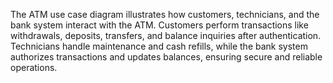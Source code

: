 The ATM use case diagram illustrates how customers, technicians, and the bank system interact with the ATM.
Customers perform transactions like withdrawals, deposits, transfers, and balance inquiries after authentication.
Technicians handle maintenance and cash refills, while the bank system authorizes transactions and updates balances, ensuring secure and reliable operations.
